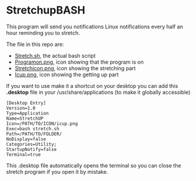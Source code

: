 # StretchupBASH

This program will send you notifications Linux notifications every half an hour reminding you to stretch.

The file in this repo are:

- [Stretch.sh](stretch.sh), the actual bash script
- [Programon.png](programon.png), icon showing that the program is on
- [Stretchicon.png](stretchicon.png), icon showing the stretching part
- [Icup.png](icup.png), icon showing the getting up part

If you want to use make it a shortcut on your desktop you can add this **.desktop** file in your /usr/share/applications (to make it globally accessible)

```
[Desktop Entry]
Version=1.0
Type=Application
Name=StretchUP
Icon=/PATH/TO/ICON/icup.png
Exec=bash stretch.sh
Path=/PATH/TO/FOLDER/
NoDisplay=false
Categories=Utility;
StartupNotify=false
Terminal=true
```

This .desktop file automatically opens the terminal so you can close the stretch program if you open it by mistake.
